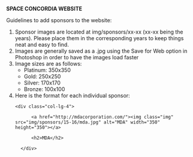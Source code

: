 <b>SPACE CONCORDIA WEBSITE</b>

Guidelines to add sponsors to the website:

<ol>
<li>Sponsor images are located at img/sponsors/xx-xx (xx-xx being the years).
   Please place them in the corresponding years to keep things neat and easy to find.</li>

<li>Images are generally saved as a .jpg using the Save for Web option in Photoshop in order to have the images load faster</li>

<li>Image sizes are as follows:
	<ul>
	<li>Platinum: 350x350</li>
	<li>Gold: 250x250</li>
	<li>Silver: 170x170</li>
	<li>Bronze: 100x100</li>
	</ul></li>

<li>Here is the format for each individual sponsor:<br>
<pre><code>&lt;div class="col-lg-4"&gt;<br>
      &lt;a href="http://mdacorporation.com/"&gt;&lt;img class="img" src="img/sponsors/15-16/mda.jpg" alt="MDA" width="350" height="350"&gt;&lt;/a&gt;<br>
      &lt;h2>MDA&lt;/h2&gt;<br>
  &lt;/div&gt;</code></pre>
</li>
</ol>